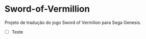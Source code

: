 # Sword-of-Vermillion
Projeto de tradução do jogo Sword of Vermilion para Sega Genesis. 
- [ ] Teste
